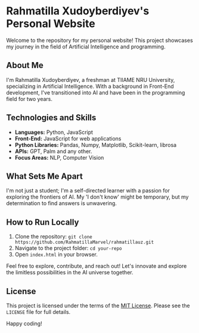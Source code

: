 # Rahmatilla Xudoyberdiyev's Personal Website

Welcome to the repository for my personal website! This project showcases my journey in the field of Artificial Intelligence and programming.

## About Me

I'm Rahmatilla Xudoyberdiyev, a freshman at TIIAME NRU University, specializing in Artificial Intelligence. With a background in Front-End development, I've transitioned into AI and have been in the programming field for two years.

## Technologies and Skills

- **Languages:** Python, JavaScript
- **Front-End:** JavaScript for web applications
- **Python Libraries:** Pandas, Numpy, Matplotlib, Scikit-learn, librosa
- **APIs:** GPT, Palm and any other.
- **Focus Areas:** NLP, Computer Vision

## What Sets Me Apart

I'm not just a student; I'm a self-directed learner with a passion for exploring the frontiers of AI. My 'I don't know' might be temporary, but my determination to find answers is unwavering.

## How to Run Locally

1. Clone the repository: `git clone https://github.com/RahmatillaMarvel/rahmatillauz.git`
2. Navigate to the project folder: `cd your-repo`
3. Open `index.html` in your browser.

Feel free to explore, contribute, and reach out! Let's innovate and explore the limitless possibilities in the AI universe together.

## License

This project is licensed under the terms of the [MIT License](LICENSE). Please see the `LICENSE` file for full details.

Happy coding!

